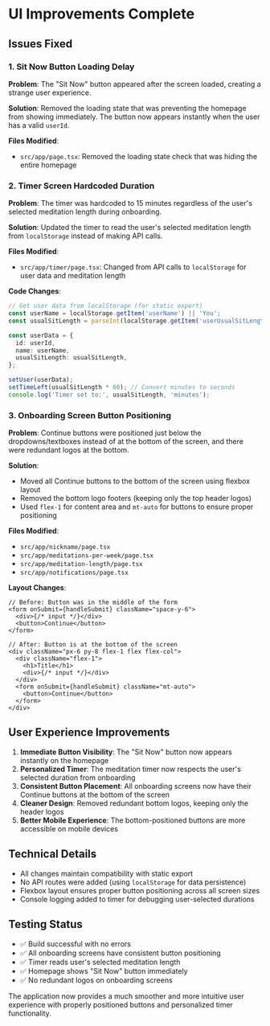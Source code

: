 # UI Improvements Complete

## Issues Fixed

### 1. Sit Now Button Loading Delay

**Problem**: The "Sit Now" button appeared after the screen loaded, creating a strange user experience.

**Solution**: Removed the loading state that was preventing the homepage from showing immediately. The button now appears instantly when the user has a valid `userId`.

**Files Modified**:

- `src/app/page.tsx`: Removed the loading state check that was hiding the entire homepage

### 2. Timer Screen Hardcoded Duration

**Problem**: The timer was hardcoded to 15 minutes regardless of the user's selected meditation length during onboarding.

**Solution**: Updated the timer to read the user's selected meditation length from `localStorage` instead of making API calls.

**Files Modified**:

- `src/app/timer/page.tsx`: Changed from API calls to `localStorage` for user data and meditation length

**Code Changes**:

```typescript
// Get user data from localStorage (for static export)
const userName = localStorage.getItem('userName') || 'You';
const usualSitLength = parseInt(localStorage.getItem('userUsualSitLength') || '15');

const userData = {
  id: userId,
  name: userName,
  usualSitLength: usualSitLength,
};

setUser(userData);
setTimeLeft(usualSitLength * 60); // Convert minutes to seconds
console.log('Timer set to:', usualSitLength, 'minutes');
```

### 3. Onboarding Screen Button Positioning

**Problem**: Continue buttons were positioned just below the dropdowns/textboxes instead of at the bottom of the screen, and there were redundant logos at the bottom.

**Solution**:

- Moved all Continue buttons to the bottom of the screen using flexbox layout
- Removed the bottom logo footers (keeping only the top header logos)
- Used `flex-1` for content area and `mt-auto` for buttons to ensure proper positioning

**Files Modified**:

- `src/app/nickname/page.tsx`
- `src/app/meditations-per-week/page.tsx`
- `src/app/meditation-length/page.tsx`
- `src/app/notifications/page.tsx`

**Layout Changes**:

```tsx
// Before: Button was in the middle of the form
<form onSubmit={handleSubmit} className="space-y-6">
  <div>{/* input */}</div>
  <button>Continue</button>
</form>

// After: Button is at the bottom of the screen
<div className="px-6 py-8 flex-1 flex flex-col">
  <div className="flex-1">
    <h1>Title</h1>
    <div>{/* input */}</div>
  </div>
  <form onSubmit={handleSubmit} className="mt-auto">
    <button>Continue</button>
  </form>
</div>
```

## User Experience Improvements

1. **Immediate Button Visibility**: The "Sit Now" button now appears instantly on the homepage
2. **Personalized Timer**: The meditation timer now respects the user's selected duration from onboarding
3. **Consistent Button Placement**: All onboarding screens now have their Continue buttons at the bottom of the screen
4. **Cleaner Design**: Removed redundant bottom logos, keeping only the header logos
5. **Better Mobile Experience**: The bottom-positioned buttons are more accessible on mobile devices

## Technical Details

- All changes maintain compatibility with static export
- No API routes were added (using `localStorage` for data persistence)
- Flexbox layout ensures proper button positioning across all screen sizes
- Console logging added to timer for debugging user-selected durations

## Testing Status

- ✅ Build successful with no errors
- ✅ All onboarding screens have consistent button positioning
- ✅ Timer reads user's selected meditation length
- ✅ Homepage shows "Sit Now" button immediately
- ✅ No redundant logos on onboarding screens

The application now provides a much smoother and more intuitive user experience with properly positioned buttons and personalized timer functionality.
